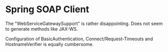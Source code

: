 Spring SOAP Client
==================

The "WebServiceGatewaySupport" is rather disappointing. Does not seem to generate
methods like JAX-WS.

Configuration of BasicAuthentication, Connect/Request-Timeouts and HostnameVerifier
is equally cumbersome.

